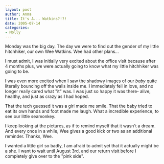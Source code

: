```yaml
--- 
layout: post
author: Anna
title: It's A... Watkins?!?!
date: 2005-07-14
categories: 
- Molly
---
```


Monday was the big day. The day we were to find out the gender of my little hitchhiker, our own Wee Watkins. Wee had other plans...

I must admit, I was initially very excited about the office visit because after 4 months plus, we were actually going to know what my little hitchhiker was going to be.

I was even more excited when I saw the shadowy images of our <i>baby</i> quite literally bouncing off the walls inside me. I immediately fell in love, and no longer really cared what "it" was. I was just so happy it was there- alive, healthy, and just as crazy as I had hoped.

That the tech guessed it was a girl made me smile. That the baby tried to eat its own hands and foot made me laugh. What a incredible experience, to see our little seamonkey.

I keep looking at the pictures, as if to remind myself that it wasn't a dream. And every once in a while, Wee gives a good kick or two as an additional reminder. Thanks, Wee.

I wanted a little girl so badly, I am afraid to admit yet that it actually might be a she. I want to wait until August 3rd, and our return visit before I completely give over to the "pink side".